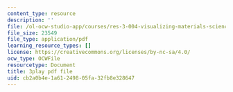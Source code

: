 ```yaml
---
content_type: resource
description: ''
file: /ol-ocw-studio-app/courses/res-3-004-visualizing-materials-science-fall-2017/cb2a0b4e1a61249805fa32fb8e328647_odOULv5UqAg.pdf
file_size: 23549
file_type: application/pdf
learning_resource_types: []
license: https://creativecommons.org/licenses/by-nc-sa/4.0/
ocw_type: OCWFile
resourcetype: Document
title: 3play pdf file
uid: cb2a0b4e-1a61-2498-05fa-32fb8e328647
---
```

